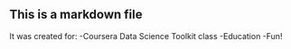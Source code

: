 ## This is a markdown file

It was created for:
-Coursera Data Science Toolkit class
-Education
-Fun!